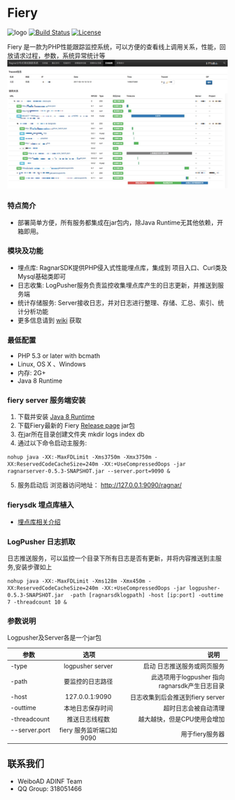 Fiery
====== 

![logo](https://img.shields.io/badge/status-alpha-red.svg)
[![Build Status](https://travis-ci.org/weiboad/fiery.png)](https://travis-ci.org/weiboad/fiery)
[![License](https://img.shields.io/badge/license-apache2-blue.svg)](LICENSE)


 Fiery 是一款为PHP性能跟踪监控系统，可以方便的查看线上调用关系，性能，回放请求过程，参数，系统异常统计等
![showtrace](docs/imgs/showtrace.png)


### 特点简介
 * 部署简单方便，所有服务都集成在jar包内，除Java Runtime无其他依赖，开箱即用。

### 模块及功能
 * 埋点库: RagnarSDK提供PHP侵入式性能埋点库，集成到 项目入口、Curl类及Mysql基础类即可
 * 日志收集: LogPusher服务负责监控收集埋点库产生的日志更新，并推送到服务端
 * 统计存储服务: Server接收日志，并对日志进行整理、存储、汇总、索引、统计分析功能
 * 更多信息请到 [wiki](https://github.com/weiboad/fiery/wiki) 获取

### 最低配置
 * PHP 5.3 or later with bcmath
 * Linux, OS X 、Windows
 * 内存: 2G+
 * Java 8 Runtime

### fiery server 服务端安装
 1. 下载并安装 [Java 8 Runtime](http://www.oracle.com/technetwork/java/javase/downloads/jdk8-downloads-2133151.html)
 2. 下载Fiery最新的 Fiery [Release page](https://github.com/weiboad/fiery/releases) jar包
 3. 在jar所在目录创建文件夹 mkdir logs index db
 4. 通过以下命令启动主服务:
 ```
 nohup java -XX:-MaxFDLimit -Xms3750m -Xmx3750m -XX:ReservedCodeCacheSize=240m -XX:+UseCompressedOops -jar ragnarserver-0.5.3-SNAPSHOT.jar --server.port=9090 &
 ```
 5. 服务启动后 浏览器访问地址： http://127.0.0.1:9090/ragnar/

### fierysdk 埋点库植入
 * [埋点库相关介绍](https://github.com/weiboad/fierysdk/blob/master/README.md)


### LogPusher 日志抓取
 日志推送服务，可以监控一个目录下所有日志是否有更新，并将内容推送到主服务,安装步骤如上
 ```
 nohup java -XX:-MaxFDLimit -Xms128m -Xmx450m -XX:ReservedCodeCacheSize=240m -XX:+UseCompressedOops -jar logpusher-0.5.3-SNAPSHOT.jar  -path [ragnarsdklogpath] -host [ip:port] -outtime 7 -threadcount 10 &
 ```

### 参数说明
 Logpusher及Server各是一个jar包

|      参数        |      选项      |   说明    |
| --------------- |:-------------:| ---------:|
|-type            | logpusher server| 启动 日志推送服务或网页服务|
|-path            | 要监控的日志路径 | 此选项用于logpusher 指向ragnarsdk产生日志目录|
|-host            | 127.0.0.1:9090 | 日志收集到后会推送到fiery server|
|-outtime         | 本地日志保存时间| 超时日志会被自动清理 |
|-threadcount     | 推送日志线程数  |越大越快，但是CPU使用会增加|
|--server.port    | fiery 服务监听端口如9090|用于fiery服务器|

## 联系我们
 * WeiboAD ADINF Team
 * QQ Group: 318051466
